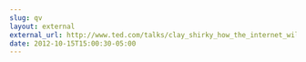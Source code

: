 ```yaml
---
slug: qv
layout: external
external_url: http://www.ted.com/talks/clay_shirky_how_the_internet_will_one_day_transform_government.html
date: 2012-10-15T15:00:30-05:00
---
```

